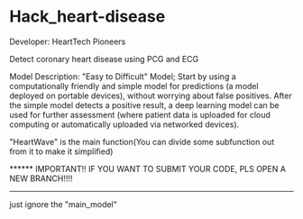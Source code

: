 # Hack_heart-disease

Developer: HeartTech Pioneers

Detect coronary heart disease using PCG and ECG

Model Description: "Easy to Difficult" Model; Start by using a computationally friendly and simple model for predictions (a model deployed on portable devices), without worrying about false positives. After the simple model detects a positive result, a deep learning model can be used for further assessment (where patient data is uploaded for cloud computing or automatically uploaded via networked devices).

"HeartWave" is the main function(You can divide some subfunction out from it to make it simplified)


****** IMPORTANT!!
IF YOU WANT TO SUBMIT YOUR CODE, PLS OPEN A NEW BRANCH!!!!
******


just ignore the "main_model"

